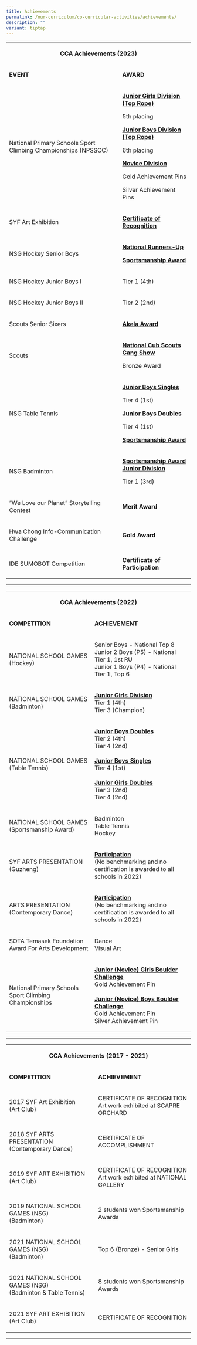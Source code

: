 ```yaml
---
title: Achievements
permalink: /our-curriculum/co-curricular-activities/achievements/
description: ""
variant: tiptap
---
```

<table>
<tbody>
<tr>
<th rowspan="1" colspan="2">
<p><strong>CCA Achievements (2023)</strong>
</p>
</th>
</tr>
<tr>
<td rowspan="1" colspan="1">
<p><strong>EVENT</strong>
</p>
</td>
<td rowspan="1" colspan="1">
<p><strong>AWARD</strong>
</p>
</td>
</tr>
<tr>
<td rowspan="1" colspan="1">
<p>National Primary Schools Sport Climbing Championships (NPSSCC)</p>
</td>
<td rowspan="1" colspan="1">
<p><strong><u>Junior Girls Division (Top Rope)</u></strong>
</p>
<p>5th placing</p>
<p></p>
<p><strong><u>Junior Boys Division (Top Rope)</u></strong>
</p>
<p>6th placing</p>
<p></p>
<p><strong><u>Novice Division</u></strong>
</p>
<p>Gold Achievement Pins</p>
<p>Silver Achievement Pins</p>
</td>
</tr>
<tr>
<td rowspan="1" colspan="1">
<p>SYF Art Exhibition</p>
</td>
<td rowspan="1" colspan="1">
<p><strong><u>Certificate of Recognition</u></strong>
</p>
</td>
</tr>
<tr>
<td rowspan="1" colspan="1">
<p>NSG Hockey Senior Boys</p>
</td>
<td rowspan="1" colspan="1">
<p><strong><u>National Runners-Up</u></strong>
</p>
<p><strong><u>Sportsmanship Award</u></strong>
</p>
</td>
</tr>
<tr>
<td rowspan="1" colspan="1">
<p>NSG Hockey Junior Boys I</p>
</td>
<td rowspan="1" colspan="1">
<p>Tier 1 (4th)</p>
</td>
</tr>
<tr>
<td rowspan="1" colspan="1">
<p>NSG Hockey Junior Boys II</p>
</td>
<td rowspan="1" colspan="1">
<p>Tier 2 (2nd)</p>
</td>
</tr>
<tr>
<td rowspan="1" colspan="1">
<p>Scouts Senior Sixers</p>
</td>
<td rowspan="1" colspan="1">
<p><strong><u>Akela Award</u></strong>
</p>
</td>
</tr>
<tr>
<td rowspan="1" colspan="1">
<p>Scouts</p>
</td>
<td rowspan="1" colspan="1">
<p><strong><u>National Cub Scouts Gang Show</u></strong>
</p>
<p>Bronze Award</p>
</td>
</tr>
<tr>
<td rowspan="1" colspan="1">
<p>NSG Table Tennis</p>
</td>
<td rowspan="1" colspan="1">
<p><strong><u>Junior Boys Singles</u></strong>
</p>
<p>Tier 4 (1st)</p>
<p></p>
<p><strong><u>Junior Boys Doubles</u></strong>
</p>
<p>Tier 4 (1st)</p>
<p></p>
<p><strong><u>Sportsmanship Award</u></strong>
</p>
</td>
</tr>
<tr>
<td rowspan="1" colspan="1">
<p>NSG Badminton</p>
</td>
<td rowspan="1" colspan="1">
<p><strong><u>Sportsmanship Award</u> <br><u>Junior Division</u></strong>
</p>
<p>Tier 1 (3rd)</p>
</td>
</tr>
<tr>
<td rowspan="1" colspan="1">
<p>“We Love our Planet” Storytelling Contest</p>
</td>
<td rowspan="1" colspan="1">
<p><strong>Merit Award</strong>
</p>
</td>
</tr>
<tr>
<td rowspan="1" colspan="1">
<p>Hwa Chong Info-Communication Challenge</p>
</td>
<td rowspan="1" colspan="1">
<p><strong>Gold Award</strong>
</p>
</td>
</tr>
<tr>
<td rowspan="1" colspan="1">
<p>IDE SUMOBOT Competition</p>
</td>
<td rowspan="1" colspan="1">
<p><strong>Certificate of Participation</strong>
</p>
</td>
</tr>
</tbody>
</table>
<hr>
<table>
<tbody>
<tr>
<th rowspan="1" colspan="2">
<p><strong>CCA Achievements (2022)</strong>
</p>
</th>
</tr>
<tr>
<td rowspan="1" colspan="1">
<p><strong>COMPETITION</strong>
</p>
</td>
<td rowspan="1" colspan="1">
<p><strong>ACHIEVEMENT</strong>
</p>
</td>
</tr>
<tr>
<td rowspan="1" colspan="1">
<p>NATIONAL SCHOOL GAMES
<br>(Hockey)</p>
</td>
<td rowspan="1" colspan="1">
<p>Senior Boys - National Top 8
<br>Junior 2 Boys (P5) - National Tier 1, 1st RU
<br>Junior 1 Boys (P4) - National Tier 1, Top 6</p>
</td>
</tr>
<tr>
<td rowspan="1" colspan="1">
<p>NATIONAL SCHOOL GAMES
<br>(Badminton)</p>
</td>
<td rowspan="1" colspan="1">
<p><strong><u>Junior Girls Division </u></strong>
<br>Tier 1 (4th)
<br>Tier 3 (Champion)</p>
</td>
</tr>
<tr>
<td rowspan="1" colspan="1">
<p>NATIONAL SCHOOL GAMES
<br>(Table Tennis)</p>
</td>
<td rowspan="1" colspan="1">
<p><strong><u>Junior Boys Doubles </u></strong>
<br>Tier 2 (4th)
<br>Tier 4 (2nd)
<br>
<br><strong><u>Junior Boys Singles </u></strong>
<br>Tier 4 (1st)
<br>
<br><strong><u>Junior Girls Doubles </u></strong>
<br>Tier 3 (2nd)
<br>Tier 4 (2nd)</p>
</td>
</tr>
<tr>
<td rowspan="1" colspan="1">
<p>NATIONAL SCHOOL GAMES
<br>(Sportsmanship Award)</p>
</td>
<td rowspan="1" colspan="1">
<p>Badminton
<br>Table Tennis
<br>Hockey</p>
</td>
</tr>
<tr>
<td rowspan="1" colspan="1">
<p>SYF ARTS PRESENTATION
<br>(Guzheng)</p>
</td>
<td rowspan="1" colspan="1">
<p><strong><u>Participation </u></strong>
<br>(No benchmarking and no certification is awarded to all schools in 2022)</p>
</td>
</tr>
<tr>
<td rowspan="1" colspan="1">
<p>ARTS PRESENTATION
<br>(Contemporary Dance)</p>
</td>
<td rowspan="1" colspan="1">
<p><strong><u>Participation </u></strong>
<br>(No benchmarking and no certification is awarded to all schools in 2022)</p>
</td>
</tr>
<tr>
<td rowspan="1" colspan="1">
<p>SOTA Temasek Foundation Award For Arts Development</p>
</td>
<td rowspan="1" colspan="1">
<p>Dance
<br>Visual Art</p>
</td>
</tr>
<tr>
<td rowspan="1" colspan="1">
<p>National Primary Schools Sport Climbing Championships</p>
</td>
<td rowspan="1" colspan="1">
<p><strong><u>Junior (Novice) Girls Boulder Challenge </u></strong>
<br>Gold Achievement Pin
<br>
<br><strong><u>Junior (Novice) Boys Boulder Challenge </u></strong>
<br>Gold Achievement Pin
<br>Silver Achievement Pin</p>
</td>
</tr>
</tbody>
</table>
<hr>
<table>
<tbody>
<tr>
<th rowspan="1" colspan="2">
<p><strong>CCA Achievements (2017 - 2021)</strong>
</p>
</th>
</tr>
<tr>
<td rowspan="1" colspan="1">
<p><strong>COMPETITION</strong>
</p>
</td>
<td rowspan="1" colspan="1">
<p><strong>ACHIEVEMENT</strong>
</p>
</td>
</tr>
<tr>
<td rowspan="1" colspan="1">
<p>2017 SYF Art Exhibition
<br>(Art Club)</p>
</td>
<td rowspan="1" colspan="1">
<p>CERTIFICATE OF RECOGNITION
<br>Art work exhibited at SCAPRE ORCHARD</p>
</td>
</tr>
<tr>
<td rowspan="1" colspan="1">
<p>2018 SYF ARTS PRESENTATION
<br>(Contemporary Dance)</p>
</td>
<td rowspan="1" colspan="1">
<p>CERTIFICATE OF ACCOMPLISHMENT</p>
</td>
</tr>
<tr>
<td rowspan="1" colspan="1">
<p>2019 SYF ART EXHIBITION
<br>(Art Club)</p>
</td>
<td rowspan="1" colspan="1">
<p>CERTIFICATE OF RECOGNITION
<br>Art work exhibited at NATIONAL GALLERY</p>
</td>
</tr>
<tr>
<td rowspan="1" colspan="1">
<p>2019 NATIONAL SCHOOL GAMES (NSG)
<br>(Badminton)</p>
</td>
<td rowspan="1" colspan="1">
<p>2 students won Sportsmanship Awards</p>
</td>
</tr>
<tr>
<td rowspan="1" colspan="1">
<p>2021 NATIONAL SCHOOL GAMES (NSG)
<br>(Badminton)</p>
</td>
<td rowspan="1" colspan="1">
<p>Top 6 (Bronze) - Senior Girls</p>
</td>
</tr>
<tr>
<td rowspan="1" colspan="1">
<p>2021 NATIONAL SCHOOL GAMES (NSG)
<br>(Badminton &amp; Table Tennis)</p>
</td>
<td rowspan="1" colspan="1">
<p>8 students won Sportsmanship Awards</p>
</td>
</tr>
<tr>
<td rowspan="1" colspan="1">
<p>2021 SYF ART EXHIBITION
<br>(Art Club)</p>
</td>
<td rowspan="1" colspan="1">
<p>CERTIFICATE OF RECOGNITION</p>
</td>
</tr>
</tbody>
</table>
<hr>
<p></p>